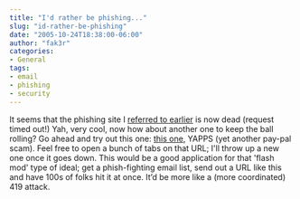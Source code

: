 ```yaml
---
title: "I'd rather be phishing..."
slug: "id-rather-be-phishing"
date: "2005-10-24T18:38:00-06:00"
author: "fak3r"
categories:
- General
tags:
- email
- phishing
- security
---
```


It seems that the phishing site I [referred to earlier](http://fak3r.com/articles/2005/10/21/new-phisher-site-to-fight) is now dead (request timed out!)  Yah, very cool, now how about another one to keep the ball rolling?  Go ahead and try out this one: [this one](http://www.phishfighting.com/Fighting.aspx?phType=Paypal&phURL=http%3A%2F%2Fwww.medicallab.com.tw%2F%2520%2Fhttps%3A%2Fwww.paypal.com%2Fcgi-bin%2Fwebscr%2Fupdate.html&Submit1=Go), YAPPS (yet another pay-pal scam).  Feel free to open a bunch of tabs on that URL; I'll throw up a new one once it goes down.  This would be a good application for that 'flash mod' type of ideal; get a phish-fighting email list, send out a URL like this and have 100s of folks hit it at once.  It’d be more like a (more coordinated) 419 attack.
